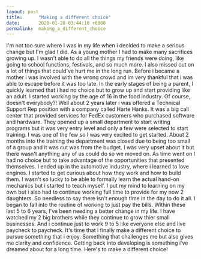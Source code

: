 ```yaml
---
layout: post
title:      "Making a different choice"
date:       2020-01-28 03:44:10 +0000
permalink:  making_a_different_choice
---
```


   I'm not too sure where I was in my life when i decided to make a serious change but I'm glad I did. As a young mother I had to make many sacrifices growing up. I wasn't able to do all the things my friends were doing, like going to school functions, festivals, and so much more. I also missed out on a lot of things that could've hurt me in the long run. Before i became a mother i was involved with the wrong crowd and im very thankful that i was able to escape before it was too late. In the early stages of being a parent, I quickly learned that i had no choice but to grow up and start providing like an adult. 
   I started working by the age of 16 in the food industry. Of course, doesn't everybody?! Well about 2 years later i was offered a Technical Support Rep position with a company called Harte Hanks. It was a big call center that provided services for FedEx customers who purchased software and hardware. They opened up a small department to start writing programs but it was very entry level and only a few were selected to start training. I was one of the few so I was very excited to get started. About 2 months into the training the department was closed due to being too small of a group and it was cut was from the budget. I was very upset about it but there wasn't anything any of us could do so we moved on.
	 As time went on I had no choice but to take advantage of the opportunities that presented themselves. I ended up in the automotive industry, where i learned to love engines. I started to get curious about how they work and how to build them. I wasn't so lucky to be able to formally learn the actual hand-on mechanics but i started to teach myself. I put my mind to learning on my own but i also had to continue working full time to provide for my now 2 daughters. So needless to say there isn't enough time in the day to do it all. I began to fall into the routine of working to just pay the bills.
	 Within these last 5 to 6 years, I've been needing a better change in my life. I have watched my 2 big brothers while they continue to grow thier small businesses. And i continue just to work 9 to 5 like everyone else and live paycheck to paycheck. It's time that i finally make a different choice to pursue something that i enjoy. Something that challenges me but also gives me clarity and confidence. Getting back into developing is something i've dreamed about for a long time. Here's to make a different choice!
	 



